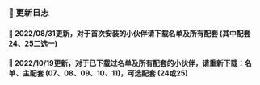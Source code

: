 ### 🏀 更新日志

#### 🎃 2022/08/31更新，对于首次安装的小伙伴请下载名单及所有配套 (其中配套24、25二选一)

#### 🎃 2022/10/19更新，对于已下载过名单及所有配套的小伙伴，请重新下载：名单、主配套 (07、08、09、10、11)，可选配套 (24或25)






